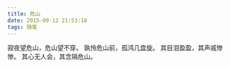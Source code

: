 ```yaml
---
title: 危山
date: 2015-09-12 21:53:18
tags: 随笔
---
```

寂夜望危山，危山望不穿。
孰怜危山前，孤鸿几盘旋。
其目泪盈盈，其声戚惨惨。
其心无人会，其念隔危山。